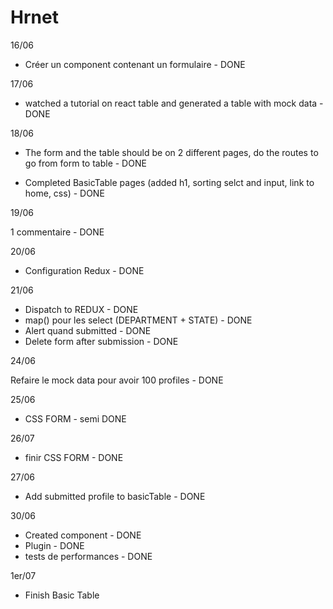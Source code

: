 # Hrnet

16/06

- Créer un component contenant un formulaire - DONE

17/06

- watched a tutorial on react table and generated a table with mock data - DONE

18/06

- The form and the table should be on 2 different pages, do the routes to go from form to table - DONE

* Completed BasicTable pages (added h1, sorting selct and input, link to home, css) - DONE

19/06

1 commentaire - DONE

20/06

- Configuration Redux - DONE

21/06

- Dispatch to REDUX - DONE
- map() pour les select (DEPARTMENT + STATE) - DONE
- Alert quand submitted - DONE
- Delete form after submission - DONE

24/06

Refaire le mock data pour avoir 100 profiles - DONE

25/06

- CSS FORM - semi DONE

26/07

- finir CSS FORM - DONE

27/06

- Add submitted profile to basicTable - DONE

30/06

- Created component - DONE
- Plugin - DONE
- tests de performances - DONE

1er/07

- Finish Basic Table
